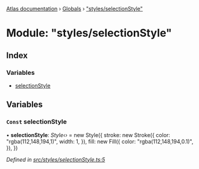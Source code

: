 [Atlas documentation](../README.md) › [Globals](../globals.md) › ["styles/selectionStyle"](_styles_selectionstyle_.md)

# Module: "styles/selectionStyle"

## Index

### Variables

* [selectionStyle](_styles_selectionstyle_.md#const-selectionstyle)

## Variables

### `Const` selectionStyle

• **selectionStyle**: *Style‹›* = new Style({
  stroke: new Stroke({
    color: "rgba(112,148,194,1)",
    width: 1,
  }),
  fill: new Fill({
    color: "rgba(112,148,194,0.1)",
  }),
})

*Defined in [src/styles/selectionStyle.ts:5](https://github.com/chronark/atlas/blob/f950874/src/styles/selectionStyle.ts#L5)*
